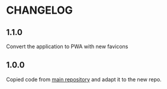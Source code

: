 # CHANGELOG

## 1.1.0

Convert the application to PWA with new favicons

## 1.0.0

Copied code from [main repository](https://github.com/jaimemartinmartin15/jaimeelingeniero.es) and adapt it to the new repo.

